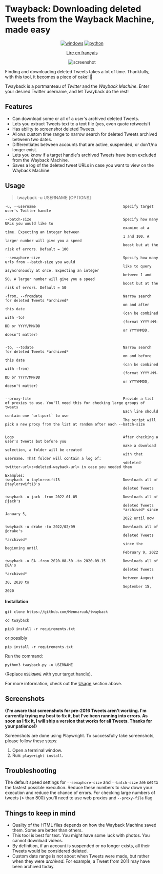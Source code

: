 # Twayback: Downloading deleted Tweets from the Wayback Machine, made easy

<div align="center">
  

[![windows](https://img.shields.io/badge/Download-EXE%20FILE-blue?style=for-the-badge&logo=Microsoft)](https://github.com/Mennaruuk/twayback/releases/download/03%2F09%2F2022/twayback.exe)
[![python](https://img.shields.io/badge/Download-Python%20script-red?style=for-the-badge&logo=python)](https://github.com/Mennaruuk/twayback/releases/download/03%2F09%2F2022/twayback.zip)
  
[Lire en français](https://github.com/Mennaruuk/twayback/blob/88ceb554ac0d445172dd4f41197cbc4ca83d169c/fr_README.md)
  
![screenshot](https://i.imgur.com/oBeqt6V.png)


</div>


Finding and downloading deleted Tweets takes a lot of time. Thankfully, with this tool, it becomes a piece of cake! 🎂

Twayback is a portmanteau of *Twitter* and the *Wayback Machine*. Enter your desired Twitter username, and let Twayback do the rest!

## Features
 - Can download some or all of a user's archived deleted Tweets.
 - Lets you extract Tweets text to a text file (yes, even quote retweets!)
 - Has ability to screenshot deleted Tweets.
 - Allows custom time range to narrow search for deleted Tweets archived between two dates.
 - Differentiates between accounts that are active, suspended, or don't/no longer exist.
 - Lets you know if a target handle's archived Tweets have been excluded from the Wayback Machine.
 - Saves a log of the deleted tweet URLs in case you want to view on the Wayback Machine

## Usage
>    twayback -u USERNAME [OPTIONS]
    
    -u, --username                                        Specify target user's Twitter handle

    --batch-size                                          Specify how many URLs you would like to 
                                                          examine at a time. Expecting an integer between
                                                          1 and 100. A larger number will give you a speed
                                                          boost but at the risk of errors. Default = 100

    --semaphore-size                                      Specify how many urls from --batch-size you would 
                                                          like to query asyncronously at once. Expecting an integer
                                                          between 1 and 50. A larger number will give you a speed
                                                          boost but at the risk of errors. Default = 50
    
    -from, --fromdate                                     Narrow search for deleted Tweets *archived*
                                                          on and after this date
                                                          (can be combined with -to)
                                                          (format YYYY-MM-DD or YYYY/MM/DD
                                                          or YYYYMMDD, doesn't matter)
                                                          
                                            
    -to, --todate                                         Narrow search for deleted Tweets *archived*
                                                          on and before this date
                                                          (can be combined with -from)
                                                          (format YYYY-MM-DD or YYYY/MM/DD
                                                          or YYYYMMDD, doesn't matter)


    --proxy-file                                          Provide a list of proxies to use. You'll need this for checking large groups of tweets
                                                          Each line should contain one `url:port` to use
                                                          The script will pick a new proxy from the list at random after each --batch-size       

    
    Logs                                                  After checking a user's tweets but before you
                                                          make a download selection, a folder will be created
                                                          with that username. That folder will contain a log of:
                                                          <deleted-twitter-url>:<deleted-wayback-url> in case you needed them

    Examples:
    twayback -u taylorswift13                             Downloads all of @taylorswift13's
                                                          deleted Tweets
    
    twayback -u jack -from 2022-01-05                     Downloads all of @jack's
                                                          deleted Tweets
                                                          *archived* since January 5,
                                                          2022 until now
    
    twayback -u drake -to 2022/02/09                      Downloads all of @drake's
                                                          deleted Tweets *archived*
                                                          since the beginning until
                                                          February 9, 2022
    
    twayback -u EA -from 2020-08-30 -to 2020-09-15        Downloads all of @EA's
                                                          deleted Tweets *archived*
                                                          between August 30, 2020 to
                                                          September 15, 2020

    

#### Installation
 ```
 git clone https://github.com/Mennaruuk/twayback
 ``` 
 
 ```
 cd twayback
 ```
 
 ```
 pip3 install -r requirements.txt
 ```
 or possibly
 ```
 pip install -r requirements.txt
 ```
 
Run the command:
```
python3 twayback.py -u USERNAME

```
(Replace `USERNAME` with your target handle).


For more information, check out the [Usage](#usage) section above.

## Screenshots
**(I'm aware that screenshots for pre-2016 Tweets aren't working. I'm currently trying my best to fix it, but I've been running into errors. As soon as I fix it, I will ship a version that works for all Tweets. Thanks for your patience!)**

Screenshots are done using Playwright. To successfully take screenshots, please follow these steps:
 1. Open a terminal window.
 2. Run: `playwright install`.

## Troubleshooting
The default speed settings for `--semaphore-size` and `--batch-size` are set to the fastest possible execution. Reduce these numbers to slow down your execution and reduce the chance of errors. 
For checking large numbers of tweets (> than 800) you'll need to use web proxies and `--proxy-file` flag

## Things to keep in mind
 - Quality of the HTML files depends on how the Wayback Machine saved them. Some are better than others.
 - This tool is best for text. You might have some luck with photos. You cannot download videos.
 - By definition, if an account is suspended or no longer exists, all their Tweets would be considered deleted.
 - Custom date range is not about when Tweets were made, but rather when they were _archived_. For example, a Tweet from 2011 may have been archived today.


